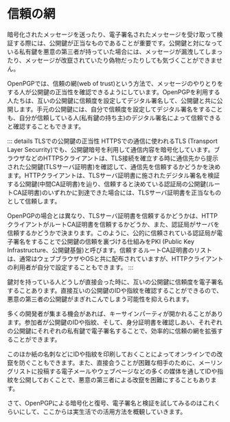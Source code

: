 # 信頼の網
暗号化されたメッセージを送ったり、電子署名されたメッセージを受け取って検証する際には、公開鍵が正当なものであることが重要です。公開鍵と対になっている私有鍵を悪意の第三者が持っていた場合には、メッセージが漏洩してしまったり、メッセージが改竄されていたり偽物だったりしても気づくことができません。

OpenPGPでは、信頼の網(web of trust)という方法で、メッセージのやりとりをする人が公開鍵の正当性を確認できるようにしています。OpenPGPを利用する人たちは、互いの公開鍵に信頼度を設定してデジタル署名して、公開鍵と共に公開します。手元の公開鍵には、自分で信頼度を設定してデジタル署名をすることも、自分が信頼している人(私有鍵の持ち主)のデジタル署名によって信頼できると確認することもできます。

::: details TLSでの公開鍵の正当性
HTTPSでの通信に使われるTLS (Transport Layer Securrity)でも、公開鍵暗号を利用して通信内容を暗号化しています。ブラウザなどのHTTPSクライアントは、TLS接続を確立する時に通信先から提示された公開鍵(TLSサーバ証明書)を確認して、通信先を信頼するかどうかを決めます。HTTPクライアントは、TLSサーバ証明書に施されたデジタル署名を検証する公開鍵(中間CA証明書)を辿り、信頼すると決めている認証局の公開鍵(ルートCA証明書)のいずれかに到達できた場合には、TLSサーバ証明書を正当なものとして信頼します。

OpenPGPの場合とは異なり、TLSサーバ証明書を信頼するかどうかは、HTTPクライアントがルートCA証明書を信頼するかどうか、また、認証局がサーバを信頼するかどうかで決まります。このように、公的に信頼されている認証局が電子署名をすることで公開鍵の信頼を裏づける仕組みをPKI (Public Key Infrastructure、公開鍵基盤)と呼びます。信頼するルートCA証明書のリストは、通常はウェブブラウザやOSと共に配布されていますが、HTTPクライアントの利用者が自分で設定することもできます。
:::

鍵対を持っている人どうしが直接会った時に、互いの公開鍵に信頼度を電子署名することあります。直接互いの公開鍵のIDや指紋を確認することができるので、悪意の第三者の公開鍵がまぎれこんでしまう可能性を抑えられます。

多くの開発者が集まる機会があれば、キーサインパーティが開かれることがあります。参加者が公開鍵のIDや指紋、そして、身分証明書を確認しあい、それぞれの公開鍵にそれぞれの私有鍵で電子署名することで、効率的に信頼の網を拡張することができます。

このほか紙の名刺などにIDや指紋を印刷しておくことによってオンラインでの改竄を防ぐこともできます。また、直接会うことが困難な相手のために、メーリングリストに投稿する電子メールやウェブページなどの多くの媒体を通してIDや指紋を公開しておくことで、悪意の第三者による改竄を困難にすることもあります。

さて、OpenPGPによる暗号化と復号、電子署名と検証を試してみるのはこれくらいにして、ここからは実生活での活用方法を概観していきます。
